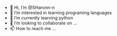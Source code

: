 - 👋 Hi, I’m @SHaronn-n
- 👀 I’m interested in learning programing languages
- 🌱 I’m currently learning python
- 💞️ I’m looking to collaborate on ...
- 📫 How to reach me ...

<!---
SHaronn-n/SHaronn-n is a ✨ special ✨ repository because its `README.md` (this file) appears on your GitHub profile.
You can click the Preview link to take a look at your changes.
--->
